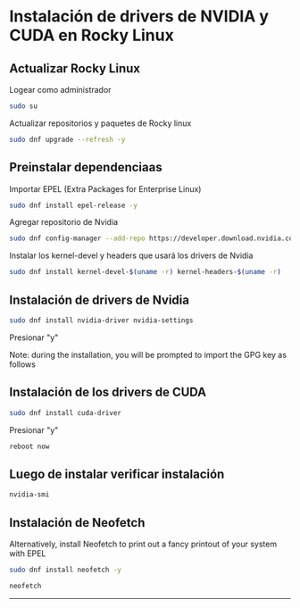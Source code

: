 ﻿

# Instalación de drivers de NVIDIA y CUDA en Rocky Linux

## Actualizar Rocky Linux

Logear como administrador
```sh
sudo su
```
Actualizar repositorios y paquetes de Rocky linux
```sh
sudo dnf upgrade --refresh -y
```

## Preinstalar dependenciaas 

Importar EPEL (Extra Packages for Enterprise Linux) 
```sh
sudo dnf install epel-release -y
```
Agregar repositorio de Nvidia
```sh
sudo dnf config-manager --add-repo https://developer.download.nvidia.com/compute/cuda/repos/rhel8/x86_64/cuda-rhel8.repo
```
Instalar los kernel-devel y headers que usará los drivers de Nvidia
```sh
sudo dnf install kernel-devel-$(uname -r) kernel-headers-$(uname -r)
```
## Instalación de drivers de Nvidia
```sh
sudo dnf install nvidia-driver nvidia-settings
```
Presionar "y"

Note: during the installation, you will be prompted to import the GPG key as follows

## Instalación de los drivers de CUDA
```sh
sudo dnf install cuda-driver
```
Presionar "y"
```sh
reboot now
```

## Luego de instalar verificar instalación
```sh
nvidia-smi
```
## Instalación de Neofetch

Alternatively, install Neofetch to print out a fancy printout of your system with EPEL
```sh
sudo dnf install neofetch -y
```
```sh
neofetch
```

----------------------------------------------------------------------------
